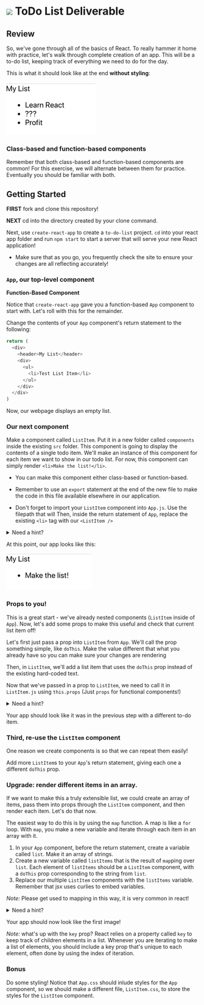 # ![](https://ga-dash.s3.amazonaws.com/production/assets/logo-9f88ae6c9c3871690e33280fcf557f33.png) ToDo List Deliverable

## Review

So, we've gone through all of the basics of React. To really hammer it home with practice, let's walk through complete creation of an app. This will be a to-do list, keeping track of everything we need to do for the day.

This is what it should look like at the end **without styling**:

![list-preview](./final.png)

### Class-based and function-based components
Remember that both class-based and function-based components are common! For this exercise, we will alternate between them for practice. Eventually you should be familiar with both. 

## Getting Started

**FIRST** fork and clone this repository!

**NEXT** cd into the directory created by your clone command.

Next, use `create-react-app` to create a `to-do-list` project. `cd` into your react app folder and run `npm start` to start a server that will serve your new React application!

* Make sure that as you go, you frequently check the site to ensure your changes are all reflecting accurately!

### `App`, our top-level component

**Function-Based Component**

Notice that `create-react-app` gave you a function-based `App` component to start with. Let's roll with this for the remainder.

Change the contents of your `App` component's return statement to the following:

```js
return (
  <div>
    <header>My List</header>
    <div>
      <ul>
        <li>Test List Item</li>
      </ul>
    </div>
  </div>
)
```

Now, our webpage displays an empty list.

### Our next component
Make a component called `ListItem`. Put it in a new folder called `components` inside the existing `src` folder. This component is going to display the contents of a single todo item. We'll make an instance of this component for each item we want to show in our todo list. For now, this component can simply render  `<li>Make the list!</li>`.

* You can make this component either class-based or function-based.

* Remember to use an `export` statement at the end of the new file to make the code in this file available elsewhere in our application.

* Don't forget to import your `ListItem` component into `App.js`. Use the filepath that will Then, inside the return statement of `App`, replace the existing `<li>` tag with our `<ListItem />`

<details>
  <summary>Need a hint?</summary>

  ```js
    // in App.js
    function App() {
      return (
        <div>
          <header>My List</header>
          <div>
            <ul>
              <ListItem />
            </ul>
          </div>
        </div>
      )
    }

    // in ListItem.js
    // the function-based version:
    function ListItem() {
      return (
        <li>Make the list!</li>
      )
    }

    // or the class-based version:
    class ListItem extends Component {
      render() {
        return (
          <li>Make the list!</li>
        )
      }
    }
  ```
</details>

At this point, our app looks like this:

![list-preview](midway.png)


### Props to you!

This is a great start - we've already nested components (`ListItem` inside of `App`). Now, let's add some props to make this useful and check that current list item off!

Let's first just pass a prop into `ListItem` from `App`. We'll call the prop something simple, like `doThis`. Make the value different that what you already have so you can make sure your changes are rendering

Then, in `ListItem`, we'll add a list item that uses the `doThis` prop instead of the existing hard-coded text.

Now that we've passed in a prop to `ListItem`, we need to call it in `ListItem.js` using `this.props` (Just `props` for functional components!)

<details>
  <summary>Need a hint?</summary>

  ```js
    // in App.js
    function App() {
      return(
        <div>
          <header>My List</header>
          <div>
            <ul>
              <ListItem doThis={'Learn React'}/>
            </ul>
          </div>
        </div>
      )
    }
  ```
  ```js
    // in ListItem.js
    // function-based
    function ListItem(props) {
      return (
        <li>{props.doThis}</li>
      )
    }

    // class-based
    class ListItem extends Component {
      render() {
        return (
          <li>{this.props.doThis}</li>
        )
      }
    }
  ```
</details>

Your app should look like it was in the previous step with a different to-do item.


### Third, re-use the `ListItem` component
One reason we create components is so that we can repeat them easily!

Add more `ListItem`s to your `App`'s return statement, giving each one a different `doThis` prop.


### Upgrade: render different items in an array.

If we want to make this a truly extensible list, we could create an array of items, pass them into props through the `ListItem` component, and then render each item. Let's do that now.

The easiest way to do this is by using the `map` function. A map is like a `for` loop. With `map`, you make a new variable and iterate through each item in an array with it.

1. In your `App` component, before the return statement, create a variable called `list`. Make it an array of strings.
1. Create a new variable called `listItems` that is the result of `map`ping over `list`. Each element of `listItems` should be a `ListItem` component, with a `doThis` prop corresponding to the string from `list`. 
1. Replace our multiple `ListItem` components with the `listItems` variable. Remember that jsx uses curlies to embed variables. 

*Note:* Please get used to mapping in this way, it is very common in react!

<details>
  <summary>Need a hint?</summary>

  ```js
    function App() {
      const list = ['Learn React', '???', 'Profit']
      const todos = list.map((todo, index) => {
        return <ListItem doThis={todo} key={`list-item-${index}`} />
      })
      
      return(
        <div>
          <header>My List</header>
          <div>
            <ul>
              {todos}
            </ul>
          </div>
        </div>
      )
    }
  ```
</details>

Your app should now look like the first image!

*Note:* what's up with the `key` prop? React relies on a property called `key` to keep track of children elements in a list. Whenever you are iterating to make a list of elements, you should include a key prop that's unique to each element, often done by using the index of iteration.

### Bonus

Do some styling! Notice that `App.css` should inlude styles for the `App` component, so we should make a different file, `ListItem.css`, to store the styles for the `ListItem` component.
